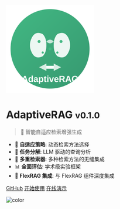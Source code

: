 ![logo](_media/logo.svg)

# AdaptiveRAG <small>v0.1.0</small>

> 🧠 智能自适应检索增强生成

- 🔄 **自适应策略**: 动态检索方法选择
- 🧩 **任务分解**: LLM 驱动的查询分析
- 🔗 **多重检索器**: 多种检索方法的无缝集成
- 📊 **全面评估**: 学术级实验框架
- 🔧 **FlexRAG 集成**: 与 FlexRAG 组件深度集成

[GitHub](https://github.com/Rito-w/adaptiverag)
[开始使用](#quick-start)
[在线演示](https://adaptiverag-demo.example.com)

![color](#f0f0f0)
